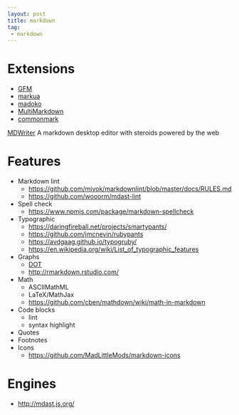 ```yaml
---
layout: post
title: markdown
tag:
 - markdown
---
```


# Extensions
- [GFM](https://help.github.com/articles/github-flavored-markdown/)
- [markua](https://leanpub.com/markua/read)
- [madoko](http://research.microsoft.com/en-us/um/people/daan/madoko/doc/reference.html#sec-overview-of-madoko)
- [MultiMarkdown](https://rawgit.com/fletcher/human-markdown-reference/master/index.html)
- [commonmark](http://commonmark.org/)

[MDWriter](https://github.com/kurai021/MDWriter) A markdown desktop editor with steroids powered by the web

# Features
- Markdown lint
  - https://github.com/mivok/markdownlint/blob/master/docs/RULES.md
  - https://github.com/wooorm/mdast-lint
- Spell check
  - https://www.npmjs.com/package/markdown-spellcheck
- Typographic
  - https://daringfireball.net/projects/smartypants/
  - https://github.com/jmcnevin/rubypants
  - https://avdgaag.github.io/typogruby/
  - https://en.wikipedia.org/wiki/List_of_typographic_features
- Graphs
  - [DOT](http://www.graphviz.org/)
  - http://rmarkdown.rstudio.com/
- Math
  - ASCIIMathML
  - LaTeX/MathJax
  - https://github.com/cben/mathdown/wiki/math-in-markdown
- Code blocks
  - lint
  - syntax highlight
- Quotes
- Footnotes
- Icons
  - https://github.com/MadLittleMods/markdown-icons

# Engines
- http://mdast.js.org/
